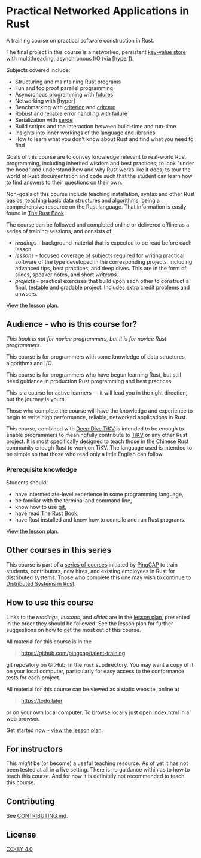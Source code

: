 # Practical Networked Applications in Rust

A training course on practical software construction in Rust.

The final project in this course is a networked, persistent [key-value store]
with multithreading, asynchronous I/O (via [hyper]).

Subjects covered include:

- Structuring and maintaining Rust programs
- Fun and foolproof parallel programming
- Asyncronous programming with [futures]
- Networking with [hyper]
- Benchmarking with [criterion] and [critcmp]
- Robust and reliable error handling with [failure]
- Serialization with [serde]
- Build scripts and the interaction between build-time and run-time
- Insights into inner workings of the language and libraries
- How to learn what you don't know about Rust and find what you need to find

Goals of this course are to convey knowledge relevant to real-world Rust
programming, including inherited wisdom and best practices; to look "under the
hood" and understand how and why Rust works like it does; to tour the world of
Rust documentation and code such that the student can learn how to find answers
to their questions on their own.

Non-goals of this course include teaching installation, syntax and other Rust
basics; teaching basic data structures and algorithms; being a comprehensive
resource on the Rust language. That information is easily found in [The Rust
Book].

The course can be followed and completed online or delivered offline as a series
of training sessions, and consists of

- _readings_ - background material that is expected to be read before each
  lesson
- _lessons_ - focused coverage of subjects required for writing practical
  software of the type developed in the corresponding projects, including
  advanced tips, best practices, and deep dives. This are in the form of slides,
  speaker notes, and short _writeups_.
- _projects_ - practical exercises that build upon each other to construct a
  final, testable and gradable project. Includes extra credit problems and
  anwsers.

[View the lesson plan][plan].

## Audience - who is this course for?

_This book is not for novice programmers, but it is for novice Rust programmers._

This course is for programmers with some knowledge of data structures,
algorithms and I/O.

This course is for programmers who have begun learning Rust, but still need
guidance in production Rust programming and best practices.

This is a course for active learners &mdash; it will lead you in the right
direction, but the journey is yours.

Those who complete the course will have the knowledge and experience to begin to
write high performance, reliable, networked applications in Rust.

This course, combined with [Deep Dive TiKV] is intended to be enough to enable
programmers to meaningfully contribute to [TiKV] or any other Rust project. It
is most specifically designed to teach those in the Chinese Rust community
enough Rust to work on TiKV. The language used is intended to be simple so that
those who read only a little English can follow.

### Prerequisite knowledge

Students should:

- have intermediate-level experience in some programming language,
- be familiar with the terminal and command line,
- know how to use [git],
- have read [The Rust Book],
- have Rust installed and know how to compile and run Rust programs.

[View the lesson plan][plan].

## Other courses in this series

This course is part of a [series of courses] initiated by [PingCAP] to train
students, contributors, new hires, and existing employees in Rust for
distributed systems. Those who complete this one may wish to continue
to [Distributed Systems in Rust].

## How to use this course

Links to the _readings_, _lessons_, and _slides_ are in the [lesson plan][plan],
presented in the order they should be followed. See the lesson plan for
further suggestions on how to get the most out of this course.

All material for this course is in the

> https://github.com/pingcap/talent-training

git repository on GitHub, in the `rust` subdirectory. You may want a copy of it
on your local computer, particularly for easy access to the conformance tests
for each project.

All material for this course can be viewed as a static website, online at

> https://todo.later

or on your own local computer. To browse locally just open index.html in a web
browser.

Get started now - [view the lesson plan][plan].

## For instructors

This _might_ be (or become) a useful teaching resource. As of yet it has
not been tested at all in a live setting. There is no guidance within
as to how to teach this course. And for now it is definitely not
recommended to teach this course.

## Contributing

See [CONTRIBUTING.md].

## License

[CC-BY 4.0](https://opendefinition.org/licenses/cc-by/)


<!-- links -->

[key-value store]: todo
[tokio]: todo
[tower]: todo
[GRPC]: todo
[prost]: todo
[tower-grpc]: todo
[LSM-tree]: todo
[futures]: todo
[criterion]: todo
[critcmp]: todo
[failure]: todo
[Deep Dive TiKV]: todo
[TiKV]: todo
[git]: todo
[The Rust Book]: todo
[series of courses]: todo
[PingCAP]: todo
[Distributed Systems in Rust]: todo
[The Rust Book]: https://doc.rust-lang.org/book/
[plan]: plan.md
[serde]: todo
[CONTRIBUTING.md]: CONTRIBUTING.md
